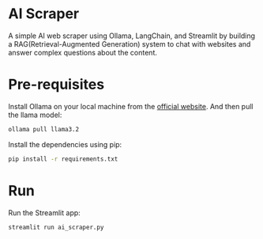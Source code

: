 # AI Scraper
A simple AI web scraper using Ollama, LangChain, and Streamlit by building a RAG(Retrieval-Augmented Generation) system to chat with websites and answer complex questions about the content.

# Pre-requisites
Install Ollama on your local machine from the [official website](https://ollama.com/). And then pull the llama model:

```bash
ollama pull llama3.2
```

Install the dependencies using pip:

```bash
pip install -r requirements.txt
```

# Run
Run the Streamlit app:

```bash
streamlit run ai_scraper.py
```
